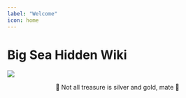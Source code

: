 ```yaml
---
label: "Welcome"
icon: home
---
```


# Big Sea Hidden Wiki


![](https://cdn.jsdelivr.net/gh/vibestepler/picx-images-hosting@master/20231028/sh.21xp1lwowym8.gif)

<center><span class="no-link inline-flex items-center justify-center font-medium leading-none whitespace-nowrap text-gray-600 bg-white border border-gray-300 dark:text-dark-350 dark:border-dark-450 dark:bg-dark-450 h-6 px-2 text-xs rounded-md"><span>🍾 Not all treasure is silver and gold, mate <span class="docs-emoji">🥂</span></span></span></center>
